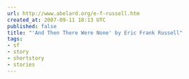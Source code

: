 ```yaml
---
url: http://www.abelard.org/e-f-russell.htm
created_at: 2007-09-11 18:13 UTC
published: false
title: "'And Then There Were None' by Eric Frank Russell"
tags:
- sf
- story
- shortstory
- stories
---
```



